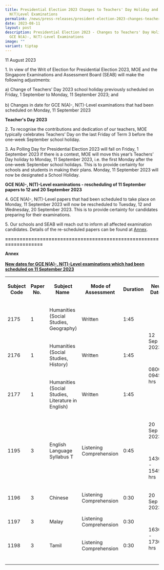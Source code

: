 ```yaml
---
title: Presidential Election 2023 Changes to Teachers' Day Holiday and GCE N(A),
  N(T)Level Examinations
permalink: /news/press-releases/president-election-2023-changes-teachers-day-holiday-gce-n-a-n-t-level-exams/
date: 2023-08-11
layout: post
description: Presidential Election 2023 - Changes to Teachers' Day Holiday and
  GCE N(A)-, N(T)-Level Examinations
image: ""
variant: tiptap
---
```

<p>11 August 2023</p>
<p>1. In view of the Writ of Election for Presidential Election 2023, MOE
and the Singapore Examinations and Assessment Board (SEAB) will make the
following adjustments:</p>
<p>a) Change of Teachers’ Day 2023 school holiday previously scheduled on
Friday, 1 September to Monday, 11 September 2023; and
<br>
<br>b) Changes in date for GCE N(A)-, N(T)-Level examinations that had been
scheduled on Monday, 11 September 2023</p>
<p><strong>Teacher's Day 2023</strong>
</p>
<p>2. To recognise the contributions and dedication of our teachers, MOE
typically celebrates Teachers’ Day on the last Friday of Term 3 before
the one-week September school holiday.</p>
<p>3. As Polling Day for Presidential Election 2023 will fall on Friday,
1 September 2023 if there is a contest, MOE will move this year’s Teachers’
Day holiday to Monday, 11 September 2023, i.e. the first Monday after the
one-week September school holidays. This is to provide certainty for schools
and students in making their plans. Monday, 11 September 2023 will now
be designated a School Holiday.</p>
<p><strong>GCE N(A)-, N(T)-Level examinations - rescheduling of 11 September papers to 12 and 20 September 2023</strong>
</p>
<p>4. GCE N(A)-, N(T)-Level papers that had been scheduled to take place
on Monday, 11 September 2023 will now be rescheduled to Tuesday, 12 and
Wednesday, 20 September 2023. This is to provide certainty for candidates
preparing for their examinations.</p>
<p>5. Our schools and SEAB will reach out to inform all affected examination
candidates. Details of the re-scheduled papers can be found at <u>Annex</u>.</p>
<p><strong>==================================================================</strong>
</p>
<p><strong>Annex<u><br><br>New dates for GCE N(A)-, N(T)-Level examinations which had been scheduled on 11 September 2023</u></strong>
</p>
<table style="minWidth: 225px">
<colgroup>
<col>
<col>
<col>
<col>
<col>
<col>
<col>
<col>
<col>
</colgroup>
<tbody>
<tr>
<th rowspan="1" colspan="1">
<p>Subject Code</p>
</th>
<th rowspan="1" colspan="1">
<p>Paper No.&nbsp;</p>
</th>
<th rowspan="1" colspan="1">
<p>Subject Name&nbsp;</p>
</th>
<th rowspan="1" colspan="1">
<p>&nbsp;Mode of Assessment</p>
</th>
<th rowspan="1" colspan="1">
<p>Duration</p>
</th>
<th rowspan="1" colspan="1">
<p>New Date&nbsp;</p>
</th>
<th rowspan="1" colspan="1">
<p></p>
</th>
<th rowspan="1" colspan="1">
<p></p>
</th>
<th rowspan="1" colspan="1">
<p></p>
</th>
</tr>
<tr>
<td rowspan="1" colspan="1">
<p>2175</p>
</td>
<td rowspan="1" colspan="1">
<p>1</p>
</td>
<td rowspan="1" colspan="1">
<p>Humanities (Social Studies, Geography)</p>
</td>
<td rowspan="1" colspan="1">
<p>Written</p>
</td>
<td rowspan="1" colspan="1">
<p>1:45</p>
</td>
<td rowspan="3" colspan="1">
<p>12 Sep 2023</p>
<p>&nbsp;</p>
<p>0800-0945 hrs</p>
</td>
<td rowspan="1" colspan="1">
<p></p>
</td>
<td rowspan="1" colspan="1">
<p></p>
</td>
<td rowspan="1" colspan="1">
<p></p>
</td>
</tr>
<tr>
<td rowspan="1" colspan="1">
<p>2176</p>
</td>
<td rowspan="1" colspan="1">
<p>1</p>
</td>
<td rowspan="1" colspan="1">
<p>Humanities (Social Studies, History)</p>
</td>
<td rowspan="1" colspan="1">
<p>Written</p>
</td>
<td rowspan="1" colspan="1">
<p>1:45</p>
</td>
<td rowspan="1" colspan="1">
<p></p>
</td>
<td rowspan="1" colspan="1">
<p></p>
</td>
<td rowspan="1" colspan="1">
<p></p>
</td>
</tr>
<tr>
<td rowspan="1" colspan="1">
<p>2177</p>
</td>
<td rowspan="1" colspan="1">
<p>1</p>
</td>
<td rowspan="1" colspan="1">
<p>Humanities (Social Studies, Literature in English)</p>
</td>
<td rowspan="1" colspan="1">
<p>Written</p>
</td>
<td rowspan="1" colspan="1">
<p>1:45</p>
</td>
<td rowspan="1" colspan="1">
<p></p>
</td>
<td rowspan="1" colspan="1">
<p></p>
</td>
<td rowspan="1" colspan="1">
<p></p>
</td>
</tr>
<tr>
<td rowspan="1" colspan="1">
<p>1195</p>
</td>
<td rowspan="1" colspan="1">
<p>3</p>
</td>
<td rowspan="1" colspan="1">
<p>English Language Syllabus T</p>
</td>
<td rowspan="1" colspan="1">
<p>Listening Comprehension</p>
</td>
<td rowspan="1" colspan="1">
<p>0:45</p>
</td>
<td rowspan="1" colspan="1">
<p>20 Sep 2023</p>
<p>&nbsp;</p>
<p>1430 - 1545 hrs</p>
</td>
<td rowspan="1" colspan="1">
<p></p>
</td>
<td rowspan="1" colspan="1">
<p></p>
</td>
<td rowspan="1" colspan="1">
<p></p>
</td>
</tr>
<tr>
<td rowspan="1" colspan="1">
<p>1196</p>
</td>
<td rowspan="1" colspan="1">
<p>3</p>
</td>
<td rowspan="1" colspan="1">
<p>Chinese</p>
</td>
<td rowspan="1" colspan="1">
<p>Listening Comprehension</p>
</td>
<td rowspan="1" colspan="1">
<p>0:30</p>
</td>
<td rowspan="3" colspan="1">
<p>20 Sep 2023</p>
<p>&nbsp;</p>
<p>1630 - 1730 hrs</p>
</td>
<td rowspan="1" colspan="1">
<p></p>
</td>
<td rowspan="1" colspan="1">
<p></p>
</td>
<td rowspan="1" colspan="1">
<p></p>
</td>
</tr>
<tr>
<td rowspan="1" colspan="1">
<p>1197</p>
</td>
<td rowspan="1" colspan="1">
<p>3</p>
</td>
<td rowspan="1" colspan="1">
<p>Malay</p>
</td>
<td rowspan="1" colspan="1">
<p>Listening Comprehension</p>
</td>
<td rowspan="1" colspan="1">
<p>0:30</p>
</td>
<td rowspan="1" colspan="1">
<p></p>
</td>
<td rowspan="1" colspan="1">
<p></p>
</td>
<td rowspan="1" colspan="1">
<p></p>
</td>
</tr>
<tr>
<td rowspan="1" colspan="1">
<p>1198</p>
</td>
<td rowspan="1" colspan="1">
<p>3</p>
</td>
<td rowspan="1" colspan="1">
<p>Tamil</p>
</td>
<td rowspan="1" colspan="1">
<p>Listening Comprehension</p>
</td>
<td rowspan="1" colspan="1">
<p>0:30</p>
</td>
<td rowspan="1" colspan="1">
<p></p>
</td>
<td rowspan="1" colspan="1">
<p></p>
</td>
<td rowspan="1" colspan="1">
<p></p>
</td>
</tr>
<tr>
<td rowspan="1" colspan="1">
<p></p>
</td>
<td rowspan="1" colspan="1">
<p></p>
</td>
<td rowspan="1" colspan="1">
<p></p>
</td>
<td rowspan="1" colspan="1">
<p></p>
</td>
<td rowspan="1" colspan="1">
<p></p>
</td>
<td rowspan="1" colspan="1">
<p></p>
</td>
<td rowspan="1" colspan="1">
<p></p>
</td>
<td rowspan="1" colspan="1">
<p></p>
</td>
<td rowspan="1" colspan="1">
<p></p>
</td>
</tr>
</tbody>
</table>
<p></p>
